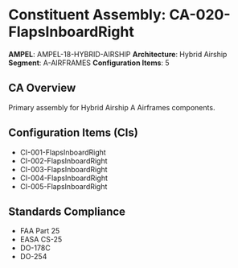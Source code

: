 # Constituent Assembly: CA-020-FlapsInboardRight

**AMPEL**: AMPEL-18-HYBRID-AIRSHIP
**Architecture**: Hybrid Airship
**Segment**: A-AIRFRAMES
**Configuration Items**: 5

## CA Overview
Primary assembly for Hybrid Airship A Airframes components.

## Configuration Items (CIs)
- CI-001-FlapsInboardRight
- CI-002-FlapsInboardRight
- CI-003-FlapsInboardRight
- CI-004-FlapsInboardRight
- CI-005-FlapsInboardRight

## Standards Compliance
- FAA Part 25
- EASA CS-25
- DO-178C
- DO-254
